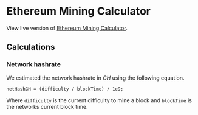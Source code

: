 # Ethereum Mining Calculator
View live version of [Ethereum Mining Calculator](https://badmofo.github.io/ethereum-mining-calculator/).

## Calculations

### Network hashrate 

We estimated the network hashrate in *GH* using the following equation.

```
netHashGH = (difficulty / blockTime) / 1e9;
```

Where `difficulty` is the current difficulty to mine a block and `blockTime` is the networks current block time.
